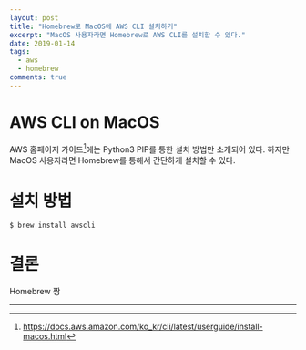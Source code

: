 ```yaml
---
layout: post
title: "Homebrew로 MacOS에 AWS CLI 설치하기"
excerpt: "MacOS 사용자라면 Homebrew로 AWS CLI를 설치할 수 있다."
date: 2019-01-14
tags:
  - aws
  - homebrew
comments: true
---
```


# AWS CLI on MacOS

AWS 홈페이지 가이드[^1]에는 Python3 PIP를 통한 설치 방법만 소개되어 있다. 하지만 MacOS 사용자라면 Homebrew를 통해서 간단하게 설치할 수 있다.

# 설치 방법

```
$ brew install awscli
```

# 결론

Homebrew 짱

---

[^1]: https://docs.aws.amazon.com/ko_kr/cli/latest/userguide/install-macos.html

